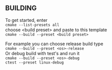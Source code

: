 ## BUILDING

To get started, enter\
`cmake --list-presets all`\
choose \<build preset\> and paste to this template\
`cmake --build --preset <build preset>`

For example you can choose release build type\
`cmake --build --preset <os>-release`\
Or debug build with test's and run it\
`cmake --build --preset <os>-debug`\
`ctest --preset linux-debug`
